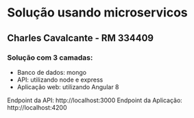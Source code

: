 # Solução usando microservicos

## Charles Cavalcante - RM 334409

### Solução com 3 camadas:

- Banco de dados: mongo
- API: utilizando node e express
- Aplicação web: utilizando Angular 8

Endpoint da API: http://localhost:3000
Endpoint da Aplicação: http://localhost:4200
